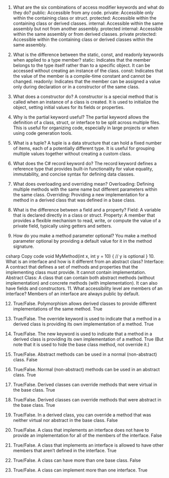 1. What are the six combinations of access modifier keywords and what do they do?
public: Accessible from any code.
private: Accessible only within the containing class or struct.
protected: Accessible within the containing class or derived classes.
internal: Accessible within the same assembly but not from another assembly.
protected internal: Accessible within the same assembly or from derived classes.
private protected: Accessible within the containing class or derived classes within the same assembly.
2. What is the difference between the static, const, and readonly keywords when applied to a type member?
static: Indicates that the member belongs to the type itself rather than to a specific object. It can be accessed without creating an instance of the class.
const: Indicates that the value of the member is a compile-time constant and cannot be changed.
readonly: Indicates that the member can be assigned a value only during declaration or in a constructor of the same class.
3. What does a constructor do?
A constructor is a special method that is called when an instance of a class is created. It is used to initialize the object, setting initial values for its fields or properties.

4. Why is the partial keyword useful?
The partial keyword allows the definition of a class, struct, or interface to be split across multiple files. This is useful for organizing code, especially in large projects or when using code generation tools.

5. What is a tuple?
A tuple is a data structure that can hold a fixed number of items, each of a potentially different type. It is useful for grouping multiple values together without creating a custom class.

6. What does the C# record keyword do?
The record keyword defines a reference type that provides built-in functionality for value equality, immutability, and concise syntax for defining data classes.

7. What does overloading and overriding mean?
Overloading: Defining multiple methods with the same name but different parameters within the same class.
Overriding: Providing a new implementation for a method in a derived class that was defined in a base class.
8. What is the difference between a field and a property?
Field: A variable that is declared directly in a class or struct.
Property: A member that provides a flexible mechanism to read, write, or compute the value of a private field, typically using getters and setters.
9. How do you make a method parameter optional?
You make a method parameter optional by providing a default value for it in the method signature.

csharp
Copy code
void MyMethod(int x, int y = 10)
{
    // y is optional
}
10. What is an interface and how is it different from an abstract class?
Interface: A contract that defines a set of methods and properties that the implementing class must provide. It cannot contain implementation.
Abstract Class: A class that can contain both abstract methods (without implementation) and concrete methods (with implementation). It can also have fields and constructors.
11. What accessibility level are members of an interface?
Members of an interface are always public by default.

12. True/False. Polymorphism allows derived classes to provide different implementations of the same method.
True

13. True/False. The override keyword is used to indicate that a method in a derived class is providing its own implementation of a method.
True

14. True/False. The new keyword is used to indicate that a method in a derived class is providing its own implementation of a method.
True (But note that it is used to hide the base class method, not override it.)

15. True/False. Abstract methods can be used in a normal (non-abstract) class.
False

16. True/False. Normal (non-abstract) methods can be used in an abstract class.
True

17. True/False. Derived classes can override methods that were virtual in the base class.
True

18. True/False. Derived classes can override methods that were abstract in the base class.
True

19. True/False. In a derived class, you can override a method that was neither virtual nor abstract in the base class.
False

20. True/False. A class that implements an interface does not have to provide an implementation for all of the members of the interface.
False

21. True/False. A class that implements an interface is allowed to have other members that aren’t defined in the interface.
True

22. True/False. A class can have more than one base class.
False

23. True/False. A class can implement more than one interface.
True
